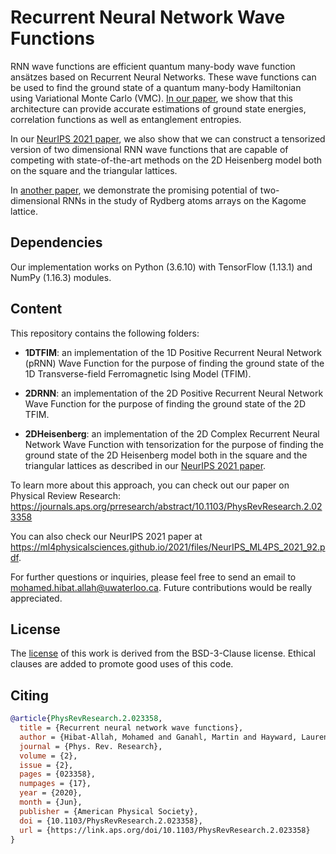 # Recurrent Neural Network Wave Functions

RNN wave functions are efficient quantum many-body wave function ansätzes based on Recurrent Neural Networks. These wave functions can be used to find the ground state of a quantum many-body Hamiltonian using Variational Monte Carlo (VMC). <a href="https://journals.aps.org/prresearch/abstract/10.1103/PhysRevResearch.2.023358" target="_blank">In our paper</a>, we show that this architecture can provide accurate estimations of ground state energies, correlation functions as well as entanglement entropies.

In our [NeurIPS 2021 paper](https://ml4physicalsciences.github.io/2021/files/NeurIPS_ML4PS_2021_92.pdf), we also show that we can construct a tensorized version of two dimensional RNN wave functions that are capable of competing with state-of-the-art methods on the 2D Heisenberg model both on the square and the triangular lattices.

In [another paper](https://arxiv.org/abs/2405.20384), we demonstrate the promising potential of two-dimensional RNNs in the study of Rydberg atoms arrays on the Kagome lattice.

## Dependencies
Our implementation works on Python (3.6.10) with TensorFlow (1.13.1) and NumPy (1.16.3) modules.

## Content
This repository contains the following folders:

* **1DTFIM**: an implementation of the 1D Positive Recurrent Neural Network (pRNN) Wave Function for the purpose of finding the ground state of the 1D Transverse-field Ferromagnetic Ising Model (TFIM).


* **2DRNN**: an implementation of the 2D Positive Recurrent Neural Network Wave Function for the purpose of finding the ground state of the 2D TFIM.


* **2DHeisenberg**: an implementation of the 2D Complex Recurrent Neural Network Wave Function with tensorization for the purpose of finding the ground state of the 2D Heisenberg model both in the square and the triangular lattices as described in our [NeurIPS 2021 paper](https://ml4physicalsciences.github.io/2021/files/NeurIPS_ML4PS_2021_92.pdf).

To learn more about this approach, you can check out our paper on Physical Review Research: https://journals.aps.org/prresearch/abstract/10.1103/PhysRevResearch.2.023358

You can also check our NeurIPS 2021 paper at https://ml4physicalsciences.github.io/2021/files/NeurIPS_ML4PS_2021_92.pdf.

For further questions or inquiries, please feel free to send an email to mohamed.hibat.allah@uwaterloo.ca. Future contributions would be really appreciated.

## License
The [license](https://github.com/mhibatallah/RNNWavefunctions/blob/master/LICENSE.md) of this work is derived from the BSD-3-Clause license. Ethical clauses are added to promote good uses of this code.

## Citing
```bibtex
@article{PhysRevResearch.2.023358,
  title = {Recurrent neural network wave functions},
  author = {Hibat-Allah, Mohamed and Ganahl, Martin and Hayward, Lauren E. and Melko, Roger G. and Carrasquilla, Juan},
  journal = {Phys. Rev. Research},
  volume = {2},
  issue = {2},
  pages = {023358},
  numpages = {17},
  year = {2020},
  month = {Jun},
  publisher = {American Physical Society},
  doi = {10.1103/PhysRevResearch.2.023358},
  url = {https://link.aps.org/doi/10.1103/PhysRevResearch.2.023358}
}
```
